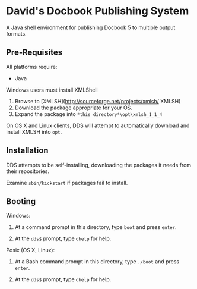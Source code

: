 David's Docbook Publishing System
=================================

A Java shell environment for publishing Docbook 5 to multiple output formats.

Pre-Requisites
--------------

All platforms require: 
  - Java

Windows users must install XMLShell
  1. Browse to [XMLSH](http://sourceforge.net/projects/xmlsh/ XMLSH)
  2. Download the package appropriate for your OS.
  3. Expand the package into `*this directory*\opt\xmlsh_1_1_4`
  
On OS X and Linux clients, DDS will attempt to automatically download and install XMLSH into `opt`.

Installation
------------

DDS attempts to be self-installing, downloading the packages it needs from their repositories.

Examine `sbin/kickstart` if packages fail to install.

Booting
-------

Windows:

  1. At a command prompt in this directory, type `boot` and press `enter`.
  
  2. At the `dds$` prompt, type `dhelp` for help.


Posix (OS X, Linux):
  
  1. At a Bash command prompt in this directory, type `./boot` and press `enter`.
  
  2. At the `dds$` prompt, type `dhelp` for help.
